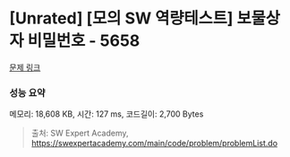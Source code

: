 # [Unrated] [모의 SW 역량테스트] 보물상자 비밀번호 - 5658 

[문제 링크](https://swexpertacademy.com/main/code/problem/problemDetail.do?contestProbId=AWXRUN9KfZ8DFAUo) 

### 성능 요약

메모리: 18,608 KB, 시간: 127 ms, 코드길이: 2,700 Bytes



> 출처: SW Expert Academy, https://swexpertacademy.com/main/code/problem/problemList.do